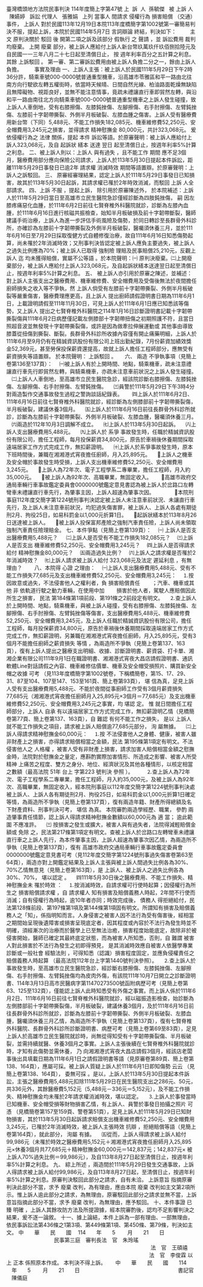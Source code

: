 臺灣橋頭地方法院民事判決
114年度簡上字第47號
上  訴  人  孫毓傑  
被
上訴
人    陳嬿婷  
訴訟
代理人
  張雅娟  
上列
當事人
間請求
侵權行為
損害賠償
（交通）事件，
上訴人
對於民國113年12月19日本院113年度橋簡字第1002號第一審簡易判決不服，提起上訴，本院於民國114年5月7日
言詞辯論
終結，判決如下：
　　
主　　　文
原判決關於
駁回
後
開第二項之訴及該部分
假執行
之
聲請
，並
訴訟費用
裁判
均廢棄。
上開
廢棄
部分，被上訴人應給付上訴人新台幣玖萬玖仟玖佰捌拾陸元及自民國一一三年八月二十七日起至清償日止，
按
週年利率百分之五計算之利息。
其餘
上訴駁回
。
第一審、第二審訴訟費用由被上訴人負擔二分之一，餘由上訴人負擔。
　　事實及理由
一、上訴人主張：被上訴人於民國111年5月29日下午2時36分許，騎乘車號000-0000號普通重型機車，沿高雄市苓雅區和平一路由北往南方向行駛欲左轉五權街時，依當時天候晴、日間自然光線、柏油路面乾燥無缺陷且無障礙物、視距良好，並無不能注意情事，竟疏未禮讓直行車即貿然左轉，與沿和平一路由南往北方向騎乘車號000-0000號普通重型機車之上訴人發生碰撞，致上訴人人車倒地，受有右膝擦傷、左膝鈍挫傷、左腳擦傷、右手肘擦傷、左臂鈍挫傷、左膝前十字韌帶撕裂、外側半月板破裂、左膝血腫之傷害。上訴人受有醫療費用新台幣（下同）5,488元、不能工作損失182,085元、機車維修費52,250元、安全帽費用3,245元之損害，並得請求
精神慰撫金
80,000元，共計323,068元。
爰
依侵權行為之
法律
關係，提起
本件
訴訟等語。於原審聲明：被上訴人應給付上訴人323,068元，及自
起訴狀
繕本
送達
翌日
起至清償日止，按週年利率5%計算之利息。
二、被上訴人則以：上訴人
與有過失
，且不能工作
期間
應不足3個月，醫療費用部分應向保險公司請求，上訴人於113年5月30日提起本件訴訟，距離111年5月29日事發日已逾2年
請求權
消滅時效
期間等語置辯。於原審聲明：上訴人之訴駁回。
三、
原審經審理結果，認定上訴人於111年5月29日事發日已知損害，故其於113年5月30日起訴，其請求權已罹於2年時效消滅，而駁回
上訴
人全部請求。
四、上訴
不服
，提起上訴，
除引用於原審陳述外，
於本院補述：上訴人於111年5月29日當日至高雄市立民生醫院急診僅經診斷為四肢鈍挫傷，
嗣
因左膝疼痛惡化血腫，於111年6月2日前往七賢脊椎外科醫院就診，診斷為左膝內血腫，於111年6月16日進行核磁共振檢查，始知半月板破損及前十字韌帶斷裂，醫師建議手術治療，上訴人為進一步評估手術風險及傷勢，於同日轉診至長群骨外科診所，亦確診為左膝前十字韌帶撕裂及外側半月板破裂，醫囑須休養三月，並於111年6月16日至7月29日採取復健方式自體修復治療，故自111年6月16日知悉傷勢起算，尚未罹於2年消滅時效；又刑事判決皆認定被上訴人應負主要過失，被上訴人之過失比例應為70%；被上訴人已取得
強制險
理賠及民事賠償25,210元，反觀上訴人
迄
均未獲得賠償，實屬不公等語
。於本院聲明：㈠
原判決廢棄。㈡上開廢棄部分，被上訴人應給付上訴人323,068元，及自起訴狀繕本送達翌日起至清償日止，按週年利率5%計算之利息。
五、
被上訴人亦引用於原審之陳述，並補述：對上訴人主張支出之醫療費用、機車維修費、安全帽費用及受傷後無法於夜間擔任廚師損失之收入等不爭執，然
上訴人倘受有左膝前十字韌帶撕裂、外側半月板破裂等嚴重傷害，醫療費理應更高，且上訴人
提出廚師請假證明書日期為111年6月1日，上載證明請假至111年11月30日，可見上訴人於111年6月1日應已知悉該等傷勢，又上訴人
提出之七賢脊椎外科醫院之114年1月16日診斷證明書記載十字韌帶撕裂傷與111年6月2日病歷僅記載左側膝部十字韌帶扭傷之初期照護不符，且當日照超音波並無發現十字韌帶撕裂傷，或許是因為做牽拉伸展運動或
其他事由導致膝蓋從扭傷到撕裂、斷裂。長群骨外科診所收據內容僅有開止痛藥明細，上訴人於111年6月至9月仍有在精誠資訊股份有限公司上班出勤紀錄，7月份薪資加績效獎金52,369元，甚至勞保投保薪資還提高，故就上訴人擔任工程師部分，應無受有薪資損失等語置辯。
於本院聲明：
上訴駁回
。
　
六、
兩造
不爭執事項（見簡上卷第136至137頁）：
　㈠被上訴人有於上開時間、地點，騎乘機車，疏未注意禮讓直行車先行即貿然左轉，與騎乘機車，亦疏未注意車前狀況之上訴人發生碰撞。
　㈡上訴人人車倒地，至高雄市立民生醫院急診，經該院診斷右膝擦傷、左膝鈍挫傷、左腳擦傷、右手肘擦傷、左臂鈍挫傷。
　㈢員警於111年5月29日下午3時4分對兩造製作交通事故發生過程之警詢談話紀錄表。　
　㈣上訴人於111年6月2日、111年6月16日前往七賢脊椎外科醫院就診，經診斷為左側膝部前十字韌帶撕裂傷，半月板破裂，建議休養3個月。
　㈤上訴人於111年6月16日前往長群骨外科診所就診，診斷為左膝前十字韌帶撕裂、外側半月板破裂、左膝血腫，醫囑須休養三月。
　㈥兩造於112年10月3日調解不成立。
　㈦上訴人於113年5月30日起訴。
　㈧上訴人支出醫療費用5,488元。
　㈨上訴人於
系爭
事故發生時，任職於精誠資訊股份有限公司，擔任工程師，每月投保薪資34,800元，原告於車禍後休養期間採取遠端居家工作方式完成工作，無扣薪證明。
　㈩上訴人於系爭事故發生時，原本下班時間後，兼職在湘湘港式宵夜擔任廚師，月入25,895元。
　上訴人之機車及安全帽於事故發生時受損，上訴人支出機車維修費52,250元、安全帽費用3,245元。
　上訴人為72年次、電子工程學系二專畢業，擔任工程師，月入約35,000元。
　被上訴人為92年次、高職畢業，無固定收入。　
　高雄市政府交通局車輛行車事故鑑定委員會0000000號鑑定意見書認為被上訴人於岔路口左轉彎車未禮讓直行車先行，為肇事主因，上訴人超速為肇事次因。　　　
　本院刑事庭112年度交簡字第1224號刑事判決認定被上訴人未注意車前狀況、未讓直行車先行，及上訴人未注意車前狀況，均犯過失傷害罪，被上訴人、上訴人各處有期徒刑2月、拘役25日，如易科罰金以1,000元折算1日。
　起訴狀繕本於113年8月26日送達被上訴人。
　被上訴人投保富邦產險之強制汽車責任險，上訴人尚未領取強制汽車責任險理賠金。
七、本件爭點（見簡上卷第139頁）：
　㈠
上訴人是否支出醫療費用5,488元？
　
㈡上訴人是否受有不能工作損失182,085元？
　㈢上訴人是否支出
機車維修費52,250元、安全帽費用3,245元？
　㈣上訴人是否得請求給付
精神慰撫金80,000元？
　㈤兩造過失比例？
　㈥上訴人之請求權是否罹於2年消滅時效？
　㈦上訴人請求被上訴人給付
323,068元及法定
遲延利息
，有無理由？　　
八、本院得
心證
之理由：
　㈠上訴人支出醫療費用5,488元、受有不能工作損失77,685元及支出機車維修費52,250元、安全帽費用3,245元：
　⒈按因故意或過失，不法侵害他人之權利者，負
損害賠償責任
　　；汽車、機車或其他
非
依軌道行駛之動力車輛，在使用中加
　　損害於他人者，駕駛人應賠償因此所生之損害，
民法
第184條第1項前段、第191條之2前段定有明文。
　⒉查上訴人於上開時間、地點，騎乘機車，與被上訴人碰撞，受有右膝擦傷、左膝鈍挫傷、左腳擦傷、右手肘擦傷、左臂鈍挫傷等傷害，支出醫療費用5,488元、機車維修費52,250元、安全帽費用3,245元，及上訴人任職於精誠資訊股份有限公司，擔任工程師，每月投保薪資34,800元，原告於車禍後休養期間採取遠端居家工作方式完成工作，無扣薪證明，另兼職在湘湘港式宵夜擔任廚師，月入25,895元，受有3個月不能擔任廚師之薪資損失
等情
，為兩造所不爭執（見簡上卷第137、163頁），復有上訴人提出之醫療支出明細、收據、診斷證明書、薪資袋、打卡單、湘湘企業有限公司111年9月1日在職證明書、湘湘港式宵夜大昌店請假證明書、通訊軟體Line對話請假之內容、機車維修估價單、機車及安全帽受損照片、購買新安全帽之收據
可考
（見113年度橋簡字第1002號卷，下稱橋簡卷，第15、17、29、31、87至104、107至147、153至161頁、簡上卷第93頁），
堪
信為真，足見上訴人受有支出醫療費用5,488元、不能於夜間從事廚師工作受有3個月薪資損失77,685元（湘湘港式宵夜擔任廚師月入25,895元×3個月＝77,685元）及支出機車維修費52,250元、安全帽費用3,245元之事實，均
堪認
定。
惟
就日間擔任工程師部分，上訴人
自承
有以遠端居家工作方式完成工作，無扣薪證明乙情（見橋簡卷第77頁、簡上卷第137、163頁），自
難認
有何不能工作之損失，
是以
上訴人就不能工作損失之項目，請求被上訴人賠償逾77,685元部分，
洵
屬無據。
　㈡上訴人得請求精神慰撫金60,000元：
　⒈按
不法侵害他人之身體、健康，被害人雖非財產上之損害，亦得請求賠償相當之金額，民法
第195條第1項定有明文。不法侵害他人之
人格權
，被害人受有非財產上損害，請求加害人賠償相當金額之慰撫金時，法院對於慰撫金之量定，應斟酌實際加害情形、所造成之影響、被害人所受
精神
上痛苦之程度、雙方之身分、地位、經濟狀況及其他各種情形，以核定相當之數額（最高法院
51年
台上
字第223
號判決
參照
）。
　
　⒉查上訴人為72年次、電子工程學系二專畢業，擔任工程師，月入約35,000元，及被上訴人為92年次、高職畢業，無固定收入，經本院刑事庭以112年度交簡字第1224號刑事判決處被上訴人、上訴人各有期徒刑2月、拘役25日，如易科罰金以1,000元折算1日確定等情，為兩造所不爭執（見簡上卷第137頁），復有兩造年籍、財產所得總額及名下財產資料、刑事判決可考，
堪信
為真。
本院審酌兩造學經歷、職業，
參酌
兩造肇事責任情節，認上訴人得請求精神慰撫金數額以60,000元為
適
當；
逾此範圍
不應准許。
　㈢
按損害之發生或擴大，被害人與有過失者，法院得減輕賠償金額或
免除
之，民法第217條第1項定有明文。查被上訴人於岔路口左轉彎車未禮讓直行車之上訴人先行，為本件肇事主因，上訴人超速為肇事次因乙情，為兩造所不爭執（見簡上卷第137頁），復有
高雄市政府交通局車輛行車事故鑑定委員會0000000號鑑定意見書可考（見112年度交簡字第1224號刑事過失傷害卷第63至64頁），兩造亦對上開鑑定結果及上訴人主張與被上訴人間過失比例各為30%、70%乙情無意見（見簡上卷第163頁），是
上訴人、被上訴人之過失比例各為30%、70%，
堪以認定
。
　㈣111年5月30日後之醫療費用、不能工作損失、精神慰撫金未
罹於時效
：
　⒈按消滅時效，自請求權可行使時起算；因侵權行為所生之
損害賠償請求權
，自
請求權人
知有損害及賠償義務人時起，2年間不行使而消滅；自有侵權行為時起，逾10年者亦同；時效完成後，
債務人
得拒絕給付，民法第128條前段、第197條第1項及第144條第1項固有明文。所謂知有損害及賠償義務人之「知」，係指明知而言。人身侵害之被害人因不法行為受有傷害後，經相當之期間始呈現後遺障害或損害呈現底定者，因其程度或內容於不法行為發生時並不明確，須經漸次的治療而於醫學上已至無法治癒，損害程度始能底定，故除非於被侵害開始，醫師已確定其最終底定狀態，而為被害人所知悉，否則，自
難謂
被害人對此損害於不法行為發生之初即得預見，
是其消滅時效應自被害人依醫學專業診斷或一般社會
經驗法則
，可得知悉（認識）損害程度固定，並應負侵權責任之賠償義務人時起算
（最高法院112年台上字第1440號判決參照）。
　⒉查上訴人於事故發生時，至高雄市立民生醫院急診，經診斷右膝擦傷、左膝鈍挫傷、左腳擦傷、右手肘擦傷、左臂鈍挫傷均為皮肉外傷，有該院111年10月7日開立之診斷證明書、114年3月13日高市民醫病字第11470273500號函附病歷可考（見簡上卷第63、125至132頁），僅能認上訴人此時知悉受有外傷之事實。而上訴人係於111年6月2日、111年6月16日前往七賢脊椎外科醫院就診，經以磁振造影檢查，始診斷為左側膝部前十字韌帶撕裂傷，半月板破裂，建議休養3個月，及於111年6月16日前往長群骨外科診所就診，診斷為左膝前十字韌帶撕裂、外側半月板破裂、左膝血腫，醫囑須休養三月乙情，為兩造所不爭執（見簡上卷第137頁），復有七賢脊椎外科醫院、長群骨外科診所診斷證明書、病歷可考（見簡上卷第69至83頁），足見上訴人於高雄市立民生醫院就診時，尚無從得知受有十字韌帶撕裂傷、半月板破裂，並需持續就醫、休養3個月之事實。上訴人主張後續在七賢脊椎外科醫院就診時，才知有此傷勢並需休養，
乃
向湘湘港式宵夜大昌店請假3個月，經該店老闆事後出具填載日期為111年6月1日之請假證明書等語（見原審卷第89頁、簡上卷第138、164頁），應屬可採。被上訴人質疑上訴人於111年6月1日即知傷勢
云云
（見簡上卷第138、164頁），
委無可採
。是以，上訴人於113年5月30日提起本件訴訟，主張之醫療費用5,488元扣除111年5月29日在民生醫院支出之286元、50元，共336元外，其餘醫療費5,152元（5,488元－336元＝5,152元），及不能工作損失、精神慰撫金均未罹於2年請求權消滅時效，堪以認定。
　⒊上訴人於事發當時已知機車、安全帽受損等財物損害乙情，有上訴人、員警於事發日拍攝之照片
可憑
（見橋簡卷第157至159頁、警卷第51頁），足見上訴人於111年5月29日已知財物損害，其於113年5月30日起訴請求賠償支出機車維修費52,250元、安全帽費用3,245元，已罹於2年消滅時效，被上訴人主張時效
抗辯
，拒絕賠償等語（見簡上卷第164頁），就此部分，
洵屬
有據。
　㈤從而，上訴人得請求被上訴人給付99,986元（未罹於時效之醫療費用5,152元＋湘湘港式宵夜擔任廚師月入25,895元×休養3個月共77,685元＋精神慰撫金60,000元＝142,837元；142,837元×
被上訴人70%過失比例＝99,986元），及自113年8月27日起至清償日止，按週年利率5%計算之利息。
九、
綜上所述
，兩造間於111年5月29日發生交通事故，上訴人得請求被上訴人給付99,986元，及自113年8月27日起，至清償日止，按週年利率5%計算之利息。原審判決駁回此部分之請求，自有未洽。
上訴意旨
指摘原審判決此部分不當，求予
廢棄
改判，為有理由，應由本院
廢棄
改判如主文第2項所示。惟上訴人逾此部分之請求，為無理由，原審駁回此部分之請求並無不當，上訴意旨指摘此部分不當，求予
廢棄
改判，為無理由，應予駁回。
十、本件事證
已
臻
明確
，上訴人其餘攻防方法及所提證據，經本院審酌後，認均不足影響判決之結果，爰不逐一論敘。
十一、據上論結，本件上訴為一部有理由、一部無理由，依民事訴訟法第436條之1第3項、第449條第1項、第450條、第79條，判決如主文。
中　　華　　民　　國　 114　　年　　5　　 月　　21　　日
　　　　　　　　　民事第三庭　審判長法　官　朱玲瑤
　　　　　　　　　
　　　　　　　　　　　　　　　　　　法　官　王碩禧
　　　　　　　　　　　　　　　　　　　　　　　　　　　法　官　李俊霖
以上
正本
係照原本作成。
本判決不得上訴。　　
中　　華　　民　　國　　114 　年　　5 　　月　　21　　日
　　　　　　　　　　　　　　　　　　
書記官
　陳儀庭